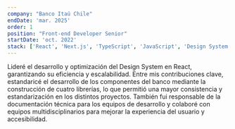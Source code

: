 ```yaml
---
company: "Banco Itaú Chile"
endDate: 'mar. 2025'
order: 1
position: "Front-end Developer Senior"
startDate: 'oct. 2022'
stack: ['React', 'Next.js', 'TypeScript', 'JavaScript', 'Design System', 'Accesibilidad', 'HTML5', 'CSS3']
---
```


Lideré el desarrollo y optimización del Design System en React, garantizando su eficiencia y escalabilidad. Entre mis contribuciones clave, estandaricé el desarrollo de los componentes del banco mediante la construcción de cuatro librerías, lo que permitió una mayor consistencia y estandarización en los distintos proyectos. También fui responsable de la documentación técnica para los equipos de desarrollo y colaboré con equipos multidisciplinarios para mejorar la experiencia del usuario y accesibilidad.
